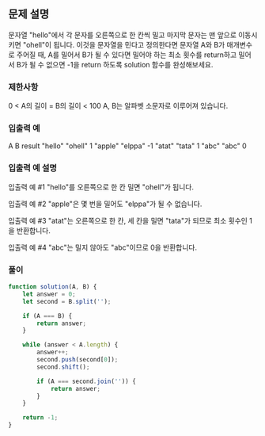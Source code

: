 ## 문제 설명

문자열 "hello"에서 각 문자를 오른쪽으로 한 칸씩 밀고 마지막 문자는 맨 앞으로 이동시키면 "ohell"이 됩니다. 이것을 문자열을 민다고 정의한다면 문자열 A와 B가 매개변수로 주어질 때, A를 밀어서 B가 될 수 있다면 밀어야 하는 최소 횟수를 return하고 밀어서 B가 될 수 없으면 -1을 return 하도록 solution 함수를 완성해보세요.

### 제한사항

0 < A의 길이 = B의 길이 < 100
A, B는 알파벳 소문자로 이루어져 있습니다.

### 입출력 예

A B result
"hello" "ohell" 1
"apple" "elppa" -1
"atat" "tata" 1
"abc" "abc" 0

### 입출력 예 설명

입출력 예 #1
"hello"를 오른쪽으로 한 칸 밀면 "ohell"가 됩니다.

입출력 예 #2
"apple"은 몇 번을 밀어도 "elppa"가 될 수 없습니다.

입출력 예 #3
"atat"는 오른쪽으로 한 칸, 세 칸을 밀면 "tata"가 되므로 최소 횟수인 1을 반환합니다.

입출력 예 #4
"abc"는 밀지 않아도 "abc"이므로 0을 반환합니다.

### 풀이

```javaScript
function solution(A, B) {
    let answer = 0;
    let second = B.split('');

    if (A === B) {
        return answer;
    }

    while (answer < A.length) {
        answer++;
        second.push(second[0]);
        second.shift();

        if (A === second.join('')) {
            return answer;
        }
    }

    return -1;
}
```
